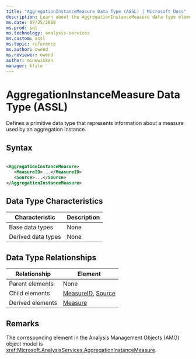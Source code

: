```yaml
---
title: "AggregationInstanceMeasure Data Type (ASSL) | Microsoft Docs"
description: Learn about the AggregationInstanceMeasure data type element in the Analysis Services Scripting Language (ASSL) schema.
ms.date: 07/25/2018
ms.prod: sql
ms.technology: analysis-services
ms.custom: assl
ms.topic: reference
ms.author: owend
ms.reviewer: owend
author: minewiskan
manager: kfile
---
```

# AggregationInstanceMeasure Data Type (ASSL)

  Defines a primitive data type that represents information about a measure used by an aggregation instance.  
  
## Syntax  
  
```xml  
  
<AggregationInstanceMeasure>  
   <MeasureID>...</MeasureID>  
   <Source>...</Source>  
</AggregationInstanceMeasure>  
```  
  
## Data Type Characteristics  
  
|Characteristic|Description|  
|--------------------|-----------------|  
|Base data types|None|  
|Derived data types|None|  
  
## Data Type Relationships  
  
|Relationship|Element|  
|------------------|-------------|  
|Parent elements|None|  
|Child elements|[MeasureID](../properties/measureid-element-assl.md), [Source](../properties/source-element-binding-assl.md)|  
|Derived elements|[Measure](../objects/measure-element-assl.md)|  
  
## Remarks  
 The corresponding element in the Analysis Management Objects (AMO) object model is <xref:Microsoft.AnalysisServices.AggregationInstanceMeasure>.  
